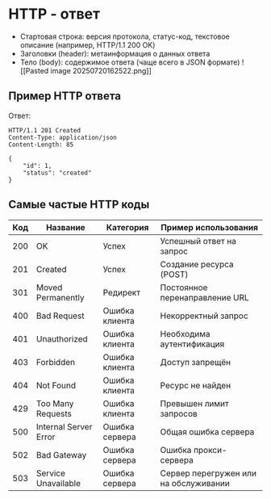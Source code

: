 # HTTP - ответ
- Стартовая строка: версия протокола, статус-код, текстовое описание (например, HTTP/1.1 200 OK)
- Заголовки (header): метаинформация о данных ответа
- Тело (body): содержимое ответа (чаще всего в JSON формате)
![[Pasted image 20250720162522.png]]
## Пример HTTP ответа
Ответ:
```http
HTTP/1.1 201 Created
Content-Type: application/json
Content-Length: 85

{
    "id": 1,
    "status": "created"
}
```

## Самые частые HTTP коды
| Код | Название              | Категория      | Пример использования                  |
| --- | --------------------- | -------------- | ------------------------------------- |
| 200 | OK                    | Успех          | Успешный ответ на запрос              |
| 201 | Created               | Успех          | Создание ресурса (POST)               |
| 301 | Moved Permanently     | Редирект       | Постоянное перенаправление URL        |
| 400 | Bad Request           | Ошибка клиента | Некорректный запрос                   |
| 401 | Unauthorized          | Ошибка клиента | Необходима аутентификация             |
| 403 | Forbidden             | Ошибка клиента | Доступ запрещён                       |
| 404 | Not Found             | Ошибка клиента | Ресурс не найден                      |
| 429 | Too Many Requests     | Ошибка клиента | Превышен лимит запросов               |
| 500 | Internal Server Error | Ошибка сервера | Общая ошибка сервера                  |
| 502 | Bad Gateway           | Ошибка сервера | Ошибка прокси-сервера                 |
| 503 | Service Unavailable   | Ошибка сервера | Сервер перегружен или на обслуживании |
